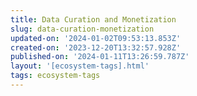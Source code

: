 ```yaml
---
title: Data Curation and Monetization
slug: data-curation-monetization
updated-on: '2024-01-02T09:53:13.853Z'
created-on: '2023-12-20T13:32:57.928Z'
published-on: '2024-01-11T13:26:59.787Z'
layout: '[ecosystem-tags].html'
tags: ecosystem-tags
---
```



